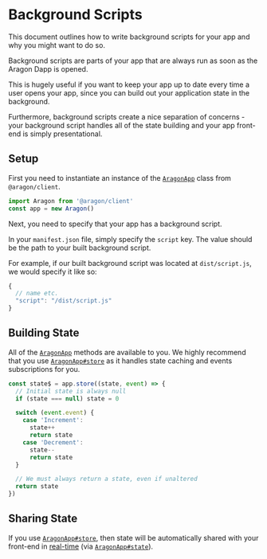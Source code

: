 # Background Scripts

This document outlines how to write background scripts for your app and why you might want to do so.

Background scripts are parts of your app that are always run as soon as the Aragon Dapp is opened.

This is hugely useful if you want to keep your app up to date every time a user opens your app, since you can build out your application state in the background.

Furthermore, background scripts create a nice separation of concerns - your background script handles all of the state building and your app front-end is simply presentational.

## Setup

First you need to instantiate an instance of the [`AragonApp`](APP.md#aragonapp) class from `@aragon/client`.

```js
import Aragon from '@aragon/client'
const app = new Aragon()
```

Next, you need to specify that your app has a background script.

In your `manifest.json` file, simply specify the `script` key. The value should be the path to your built background script.

For example, if our built background script was located at `dist/script.js`, we would specify it like so:

```js
{
  // name etc.
  "script": "/dist/script.js"
}
```

## Building State

All of the [`AragonApp`](APP.md#aragonapp) methods are available to you. We highly recommend that you use  [`AragonApp#store`](APP.md#store) as it handles state caching and events subscriptions for you.

```js
const state$ = app.store((state, event) => {
  // Initial state is always null
  if (state === null) state = 0

  switch (event.event) {
    case 'Increment':
      state++
      return state
    case 'Decrement':
      state--
      return state
  }

  // We must always return a state, even if unaltered
  return state
})
```

## Sharing State

If you use [`AragonApp#store`](APP.md#store), then state will be automatically shared with your front-end in [real-time](https://en.wikipedia.org/wiki/Real-time_web) (via [`AragonApp#state`](APP.md#state)).
